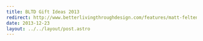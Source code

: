 ```yaml
---
title: BLTD Gift Ideas 2013
redirect: http://www.betterlivingthroughdesign.com/features/matt-felten-gift-ideas-2013/
date: 2013-12-23
layout: ../../layout/post.astro
---
```

